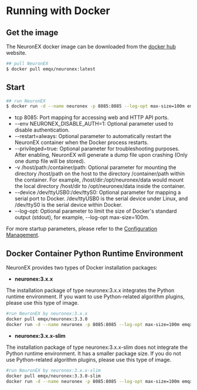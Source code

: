 # Running with Docker

## Get the image

The NeuronEX docker image can be downloaded from the [docker hub](https://hub.docker.com/r/emqx/neuronex/tags) website.

```bash
## pull NeuronEX
$ docker pull emqx/neuronex:latest
```

## Start

```bash
## run NeuronEX
$ docker run -d --name neuronex -p 8085:8085 --log-opt max-size=100m emqx/neuronex:latest
```

* tcp 8085: Port mapping for accessing web and HTTP API ports.
* --env NEURONEX_DISABLE_AUTH=1: Optional parameter used to disable authentication.
* --restart=always: Optional parameter to automatically restart the NeuronEX container when the Docker process restarts.
* --privileged=true: Optional parameter for troubleshooting purposes. After enabling, NeuronEX will generate a dump file upon crashing (Only one dump file will be stored).
* -v /host/path:/container/path: Optional parameter for mounting the directory /host/path on the host to the directory /container/path within the container. For example, /host/dir:/opt/neuronex/data would mount the local directory /host/dir to /opt/neuronex/data inside the container.
* --device /dev/ttyUSB0:/dev/ttyS0: Optional parameter for mapping a serial port to Docker. /dev/ttyUSB0 is the serial device under Linux, and /dev/ttyS0 is the serial device within Docker.
* --log-opt: Optional parameter to limit the size of Docker's standard output (stdout), for example, --log-opt max-size=100m.

For more startup parameters, please refer to the [Configuration Management](../admin/conf-management.md).

## Docker Container Python Runtime Environment

NeuronEX provides two types of Docker installation packages:

- **neuronex:3.x.x**

The installation package of type neuronex:3.x.x integrates the Python runtime environment. If you want to use Python-related algorithm plugins, please use this type of image.

```bash
#run NeuronEX by neuronex:3.x.x
docker pull emqx/neuronex:3.3.0
docker run -d --name neuronex -p 8085:8085 --log-opt max-size=100m emqx/neuronex:3.3.0
```

- **neuronex:3.x.x-slim**

The installation package of type neuronex:3.x.x-slim does not integrate the Python runtime environment. It has a smaller package size. If you do not use Python-related algorithm plugins, please use this type of image.

```bash
#run NeuronEX by neuronex:3.x.x-slim
docker pull emqx/neuronex:3.3.0-slim
docker run -d --name neuronex -p 8085:8085 --log-opt max-size=100m emqx/neuronex:3.3.0-slim
```
